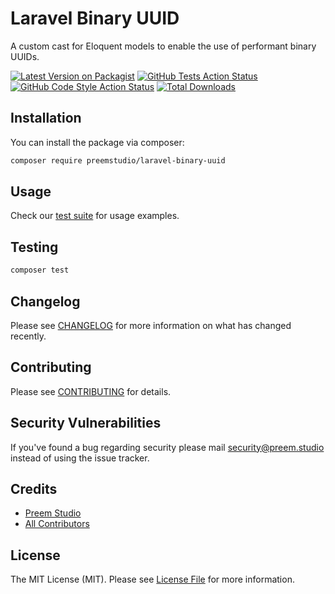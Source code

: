 # Laravel Binary UUID

A custom cast for Eloquent models to enable the use of performant binary UUIDs.

[![Latest Version on Packagist](https://img.shields.io/packagist/v/preemstudio/laravel-binary-uuid.svg?style=flat-square)](https://packagist.org/packages/preemstudio/laravel-binary-uuid)
[![GitHub Tests Action Status](https://img.shields.io/github/actions/workflow/status/preemstudio/laravel-binary-uuid/run-tests.yml?branch=main&label=tests&style=flat-square)](https://github.com/preemstudio/laravel-binary-uuid/actions?query=workflow%3Arun-tests+branch%3Amain)
[![GitHub Code Style Action Status](https://img.shields.io/github/actions/workflow/status/preemstudio/laravel-binary-uuid/fix-php-code-style-issues.yml?branch=main&label=code%20style&style=flat-square)](https://github.com/preemstudio/laravel-binary-uuid/actions?query=workflow%3A"Fix+PHP+code+style+issues"+branch%3Amain)
[![Total Downloads](https://img.shields.io/packagist/dt/preemstudio/laravel-binary-uuid.svg?style=flat-square)](https://packagist.org/packages/preemstudio/laravel-binary-uuid)

## Installation

You can install the package via composer:

```bash
composer require preemstudio/laravel-binary-uuid
```

## Usage

Check our [test suite](/tests) for usage examples.

## Testing

```bash
composer test
```

## Changelog

Please see [CHANGELOG](CHANGELOG.md) for more information on what has changed recently.

## Contributing

Please see [CONTRIBUTING](CONTRIBUTING.md) for details.

## Security Vulnerabilities

If you've found a bug regarding security please mail [security@preem.studio](mailto:security@preem.studio) instead of using the issue tracker.

## Credits

- [Preem Studio](https://github.com/PreemStudio)
- [All Contributors](../../contributors)

## License

The MIT License (MIT). Please see [License File](LICENSE.md) for more information.
